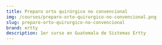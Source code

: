 ```yaml
---
title: Preparo orto quirúrgico no convencional
img: /courses/preparo-orto-quirurgico-no-convencional.png
slug: preparo-orto-quirurgico-no-convencional
brand: ertty
description: 1er curso en Guatemala de Sistemas Ertty
---
```

